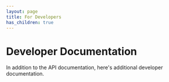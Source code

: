 ```yaml
---
layout: page
title: For Developers
has_children: true
---
```


# Developer Documentation

In addition to the API documentation, here's additional developer documentation.
